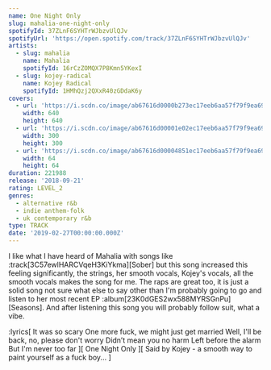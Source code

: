 ```yaml
---
name: One Night Only
slug: mahalia-one-night-only
spotifyId: 37ZLnF6SYHTrWJbzvUlQJv
spotifyUrl: 'https://open.spotify.com/track/37ZLnF6SYHTrWJbzvUlQJv'
artists:
  - slug: mahalia
    name: Mahalia
    spotifyId: 16rCzZOMQX7P8Kmn5YKexI
  - slug: kojey-radical
    name: Kojey Radical
    spotifyId: 1HMhQzj2QXxR40zGDdaK6y
covers:
  - url: 'https://i.scdn.co/image/ab67616d0000b273ec17eeb6aa57f79f9ea6944f'
    width: 640
    height: 640
  - url: 'https://i.scdn.co/image/ab67616d00001e02ec17eeb6aa57f79f9ea6944f'
    width: 300
    height: 300
  - url: 'https://i.scdn.co/image/ab67616d00004851ec17eeb6aa57f79f9ea6944f'
    width: 64
    height: 64
duration: 221988
release: '2018-09-21'
rating: LEVEL_2
genres:
  - alternative r&b
  - indie anthem-folk
  - uk contemporary r&b
type: TRACK
date: '2019-02-27T00:00:00.000Z'
---
```

I like what I have heard of Mahalia with songs like :track[3C57ewlHARCVqeH3KiYkma][Sober] but
this song increased this feeling significantly, the strings, her smooth vocals,
Kojey's vocals, all the smooth vocals makes the song for me. The raps are great too,
it is just a solid song not sure what else to say other than I'm probably going to go and
listen to her most recent EP :album[23K0dGES2wx588MYRSGnPu][Seasons]. And after listening this
song you will probably follow suit, what a vibe.

:lyrics[
  It was so scary
  One more fuck, we might just get married
  Well, I'll be back, no, please don't worry
  Didn’t mean you no harm
  Left before the alarm
  But I'm never too far
][
  One Night Only
][
  Said by Kojey - a smooth way to paint yourself as a fuck boy...
]
